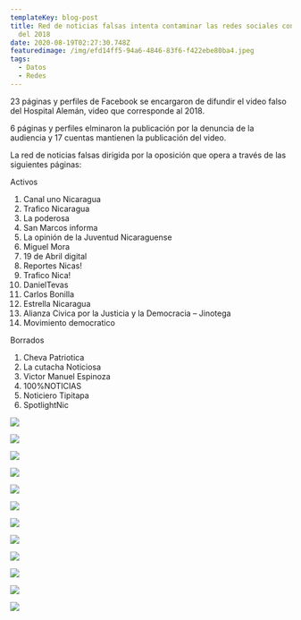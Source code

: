 ```yaml
---
templateKey: blog-post
title: Red de noticias falsas intenta contaminar las redes sociales con videos
  del 2018
date: 2020-08-19T02:27:30.748Z
featuredimage: /img/efd14ff5-94a6-4846-83f6-f422ebe80ba4.jpeg
tags:
  - Datos
  - Redes
---
```

23 páginas y perfiles de Facebook se encargaron de difundir el video falso del Hospital Alemán, video que corresponde al 2018.

6 páginas y perfiles  elminaron la publicación por la denuncia de la  audiencia y 17 cuentas mantienen la publicación del video.

La red de noticias falsas dirigida por la oposición que opera a través de las siguientes páginas:

Activos

1. Canal uno Nicaragua
2. Trafico Nicaragua
3. La poderosa
4. San Marcos informa
5. La opinión de la Juventud Nicaraguense
6. Miguel Mora
7. 19 de Abril digital
8. Reportes Nicas!
9. Trafico Nica!
10. DanielTevas
11. Carlos Bonilla
12. Estrella Nicaragua
13. Alianza Civica por la Justicia y la Democracia – Jinotega
14. Movimiento democratico

Borrados

1. Cheva Patriotica
2. La cutacha Noticiosa
3. Victor Manuel Espinoza
4. 100%NOTICIAS
5. Noticiero Tipitapa
6. SpotlightNic

![](/img/2190a873-7a16-4b9d-8767-8911606e1b05.jpeg)

![](/img/2662a65c-21b2-479f-9afe-c7604f221717.jpeg)

![](/img/6cf78e88-d90f-4839-9b3f-6ed59b2fd1ca.jpeg)

![](/img/760cb1aa-05d0-42bc-85ab-d64e67bd0b6a.jpeg)

![](/img/5dd5fe18-56fa-4981-8b2e-3b64fa69505d.jpeg)

![](/img/d0551252-d8a3-4f40-8441-8a3bf15316b9.jpeg)

![](/img/60519676-9ffd-495e-bb32-da1f8514bf80.jpeg)

![](/img/80dc9afb-d81e-4938-b004-7e411a874b29.jpeg)

![](/img/5f8d56d9-ea60-43dc-ba4b-a1931dcde9fa.jpeg)

![](/img/9aae1250-198b-4a8a-be05-3a834162cb9f.jpeg)

![](/img/3bf4c827-8a08-4e42-a7c2-4997455f029c.jpeg)

![](/img/8d3e75d2-b101-45c4-8c91-cc094df28f13.jpeg)